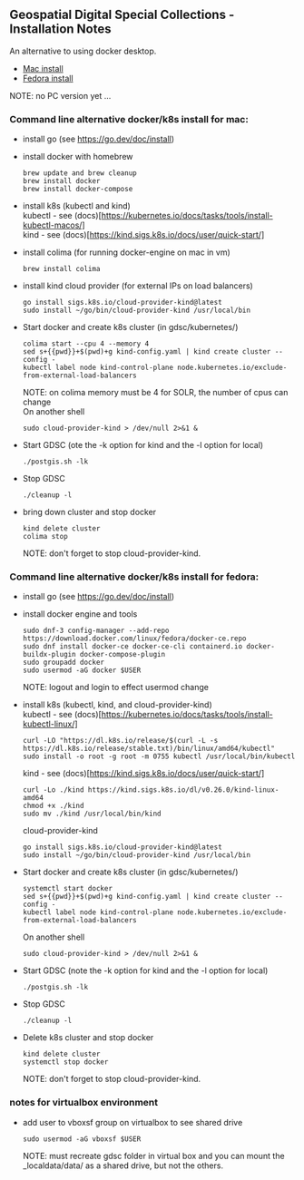 ## Geospatial Digital Special Collections - Installation Notes  

An alternative to using docker desktop.  
- [Mac install](#mac)  
- [Fedora install](#fedora)  

NOTE: no PC version yet ...

### <a name="mac"></a>Command line alternative docker/k8s install for mac:  

- install go (see https://go.dev/doc/install)  

- install docker with homebrew  
  ```
  brew update and brew cleanup
  brew install docker
  brew install docker-compose
  ```

- install k8s (kubectl and kind)  
  kubectl - see (docs)[https://kubernetes.io/docs/tasks/tools/install-kubectl-macos/]  
  kind - see (docs)[https://kind.sigs.k8s.io/docs/user/quick-start/]  

- install colima (for running docker-engine on mac in vm)  
  ```
  brew install colima
  ```

- install kind cloud provider (for external IPs on load balancers)  
  ```
  go install sigs.k8s.io/cloud-provider-kind@latest
  sudo install ~/go/bin/cloud-provider-kind /usr/local/bin
  ```

- Start docker and create k8s cluster (in gdsc/kubernetes/)
  ```
  colima start --cpu 4 --memory 4
  sed s+{{pwd}}+$(pwd)+g kind-config.yaml | kind create cluster --config -
  kubectl label node kind-control-plane node.kubernetes.io/exclude-from-external-load-balancers
  ```  
  NOTE: on colima memory must be 4 for SOLR, the number of cpus can change  
  On another shell  
  ```
  sudo cloud-provider-kind > /dev/null 2>&1 &
  ```

- Start GDSC (ote the -k option for kind and the -l option for local)  
  ```
  ./postgis.sh -lk
  ```

- Stop GDSC  
  ```
  ./cleanup -l
  ```

- bring down cluster and stop docker  
  ```
  kind delete cluster
  colima stop
  ```
  NOTE: don't forget to stop cloud-provider-kind.  

### <a name="fedora"></a>Command line alternative docker/k8s install for fedora:  

- install go (see https://go.dev/doc/install)  

- install docker engine and tools  
  ```
  sudo dnf-3 config-manager --add-repo https://download.docker.com/linux/fedora/docker-ce.repo
  sudo dnf install docker-ce docker-ce-cli containerd.io docker-buildx-plugin docker-compose-plugin
  sudo groupadd docker
  sudo usermod -aG docker $USER
  ```
  NOTE: logout and login to effect usermod change  

- install k8s (kubectl, kind, and cloud-provider-kind)  
  kubectl - see (docs)[https://kubernetes.io/docs/tasks/tools/install-kubectl-linux/]  
  ```
  curl -LO "https://dl.k8s.io/release/$(curl -L -s https://dl.k8s.io/release/stable.txt)/bin/linux/amd64/kubectl"
  sudo install -o root -g root -m 0755 kubectl /usr/local/bin/kubectl
  ```
  kind - see (docs)[https://kind.sigs.k8s.io/docs/user/quick-start/]  
  ```
  curl -Lo ./kind https://kind.sigs.k8s.io/dl/v0.26.0/kind-linux-amd64
  chmod +x ./kind
  sudo mv ./kind /usr/local/bin/kind
  ```
  cloud-provider-kind  
  ```
  go install sigs.k8s.io/cloud-provider-kind@latest
  sudo install ~/go/bin/cloud-provider-kind /usr/local/bin
  ```

- Start docker and create k8s cluster (in gdsc/kubernetes/)  
  ```
  systemctl start docker
  sed s+{{pwd}}+$(pwd)+g kind-config.yaml | kind create cluster --config -
  kubectl label node kind-control-plane node.kubernetes.io/exclude-from-external-load-balancers
  ```
  On another shell  
  ```
  sudo cloud-provider-kind > /dev/null 2>&1 &
  ```

- Start GDSC (note the -k option for kind and the -l option for local)  
  ```
  ./postgis.sh -lk
  ```

- Stop GDSC  
  ```
  ./cleanup -l
  ```

- Delete k8s cluster and stop docker
  ```
  kind delete cluster
  systemctl stop docker
  ```

  NOTE: don't forget to stop cloud-provider-kind.

### notes for virtualbox environment  

- add user to vboxsf group on virtualbox to see shared drive
  ```
  sudo usermod -aG vboxsf $USER
  ```
  NOTE: must recreate gdsc folder in virtual box and you can mount the \_localdata/data/ as a shared drive, but not the others.  